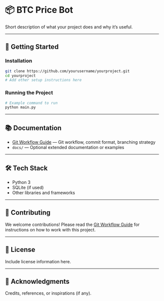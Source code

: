 # 📦 BTC Price Bot

Short description of what your project does and why it’s useful.

---

## 🚀 Getting Started

### Installation
```bash
git clone https://github.com/yourusername/yourproject.git
cd yourproject
# Add other setup instructions here
```

### Running the Project
```bash
# Example command to run
python main.py
```

---

## 📚 Documentation
-  [Git Workflow Guide](GIT_WORKFLOW.md) — Git workflow, commit format, branching strategy
- `docs/` — Optional extended documentation or examples

---

## 🛠 Tech Stack
- Python 3
- SQLite (if used)
- Other libraries and frameworks

---

## 🤝 Contributing
We welcome contributions! Please read the [Git Workflow Guide](GIT_WORKFLOW.md) for instructions on how to work with this project.

---

## 📄 License
Include license information here.

---

## 🙌 Acknowledgments
Credits, references, or inspirations (if any).

